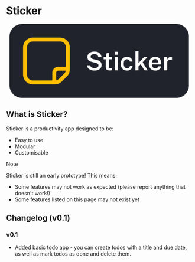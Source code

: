 # Sticker
<div align="center">
  <img src="logo-text.png" height="200">
</div>

## What is Sticker?
Sticker is a productivity app designed to be:
- Easy to use
- Modular
- Customisable

> [!NOTE]  
> Sticker is still an early prototype! This means:
> - Some features may not work as expected (please report anything that doesn't work!)
> - Some features listed on this page may not exist yet

## Changelog (v0.1)
### v0.1
- Added basic todo app - you can create todos with a title and due date, as well as mark todos as done and delete them.
